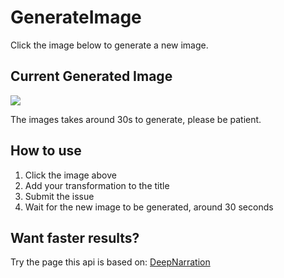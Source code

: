 # GenerateImage
Click the image below to generate a new image.
## Current Generated Image
[<img src='https://fileserver.matissetec.dev/output/similarImages/630649313860780043/7769902173/7769902173/png'>](https://github.com/MatissesProjects/GenerateImage/issues/new?title=Transform:%20&body=No%20need%20to%20modify%20the%20body,%20just%20add%20your%20transformation%20to%20the%20photo%20in%20the%20title)

The images takes around 30s to generate, please be patient.

## How to use
1. Click the image above
2. Add your transformation to the title
3. Submit the issue
4. Wait for the new image to be generated, around 30 seconds

## Want faster results?
Try the page this api is based on: [DeepNarration](https://deepnarration.matissetec.dev/)